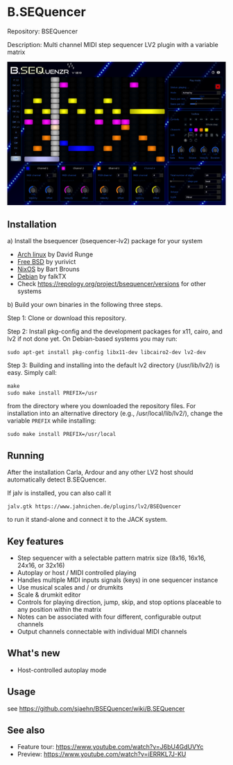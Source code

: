 # B.SEQuencer
Repository: BSEQuencer

Description: Multi channel MIDI step sequencer LV2 plugin with a variable matrix

![screenshot](https://github.com/sjaehn/BSEQuencer/blob/master/docs/screenshot.png "Screenshot from B.SEQuencer")


Installation
------------
a) Install the bsequencer (bsequencer-lv2) package for your system
* [Arch linux](https://www.archlinux.org/packages/community/x86_64/bsequencer/) by David Runge
* [Free BSD](https://www.freshports.org/audio/bsequencer-lv2) by yurivict
* [NixOS](https://github.com/NixOS/nixpkgs/blob/master/pkgs/applications/audio/bsequencer/default.nix) by Bart Brouns
* [Debian](https://kx.studio/Repositories:Plugins) by falkTX
* Check https://repology.org/project/bsequencer/versions for other systems

b) Build your own binaries in the following three steps.

Step 1: Clone or download this repository.

Step 2: Install pkg-config and the development packages for x11, cairo, and lv2 if not done yet. On
Debian-based systems you may run:
```
sudo apt-get install pkg-config libx11-dev libcairo2-dev lv2-dev
```

Step 3: Building and installing into the default lv2 directory (/usr/lib/lv2/) is easy. Simply call:
```
make
sudo make install PREFIX=/usr
```
from the directory where you downloaded the repository files. For installation into an
alternative directory (e.g., /usr/local/lib/lv2/), change the variable `PREFIX` while installing:

```
sudo make install PREFIX=/usr/local
```


Running
-------
After the installation Carla, Ardour and any other LV2 host should automatically detect B.SEQuencer.

If jalv is installed, you can also call it
```
jalv.gtk https://www.jahnichen.de/plugins/lv2/BSEQuencer
```
to run it stand-alone and connect it to the JACK system.


Key features
------------
* Step sequencer with a selectable pattern matrix size (8x16, 16x16, 24x16, or 32x16)
* Autoplay or host / MIDI controlled playing
* Handles multiple MIDI inputs signals (keys) in one sequencer instance
* Use musical scales and / or drumkits
* Scale & drumkit editor
* Controls for playing direction, jump, skip, and stop options placeable to any position within the matrix
* Notes can be associated with four different, configurable output channels
* Output channels connectable with individual MIDI channels


What's new
----------
* Host-controlled autoplay mode


Usage
-----
see https://github.com/sjaehn/BSEQuencer/wiki/B.SEQuencer


See also
--------
* Feature tour: https://www.youtube.com/watch?v=J6bU4GdUVYc
* Preview: https://www.youtube.com/watch?v=iERRKL7J-KU
